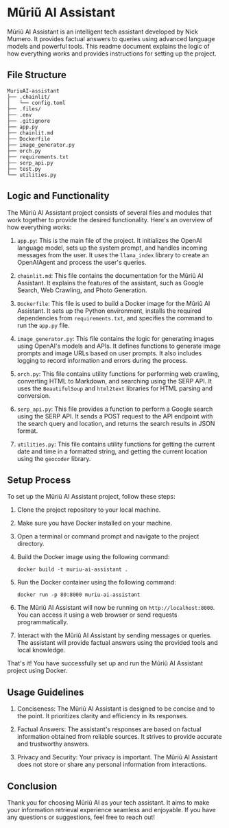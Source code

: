 # Mũriũ AI Assistant

Mũriũ AI Assistant is an intelligent tech assistant developed by Nick Mumero. It provides factual answers to queries using advanced language models and powerful tools. This readme document explains the logic of how everything works and provides instructions for setting up the project.

## File Structure

```
MuriuAI-assistant
├── .chainlit/
│   └── config.toml
├── .files/
├── .env
├── .gitignore
├── app.py
├── chainlit.md
├── Dockerfile
├── image_generator.py
├── orch.py
├── requirements.txt
├── serp_api.py
├── test.py
└── utilities.py
```

## Logic and Functionality

The Mũriũ AI Assistant project consists of several files and modules that work together to provide the desired functionality. Here's an overview of how everything works:

1. `app.py`: This is the main file of the project. It initializes the OpenAI language model, sets up the system prompt, and handles incoming messages from the user. It uses the `llama_index` library to create an OpenAIAgent and process the user's queries.

2. `chainlit.md`: This file contains the documentation for the Mũriũ AI Assistant. It explains the features of the assistant, such as Google Search, Web Crawling, and Photo Generation.

3. `Dockerfile`: This file is used to build a Docker image for the Mũriũ AI Assistant. It sets up the Python environment, installs the required dependencies from `requirements.txt`, and specifies the command to run the `app.py` file.

4. `image_generator.py`: This file contains the logic for generating images using OpenAI's models and APIs. It defines functions to generate image prompts and image URLs based on user prompts. It also includes logging to record information and errors during the process.

5. `orch.py`: This file contains utility functions for performing web crawling, converting HTML to Markdown, and searching using the SERP API. It uses the `BeautifulSoup` and `html2text` libraries for HTML parsing and conversion.

6. `serp_api.py`: This file provides a function to perform a Google search using the SERP API. It sends a POST request to the API endpoint with the search query and location, and returns the search results in JSON format.

7. `utilities.py`: This file contains utility functions for getting the current date and time in a formatted string, and getting the current location using the `geocoder` library.

## Setup Process

To set up the Mũriũ AI Assistant project, follow these steps:

1. Clone the project repository to your local machine.

2. Make sure you have Docker installed on your machine.

3. Open a terminal or command prompt and navigate to the project directory.

4. Build the Docker image using the following command:
   ```
   docker build -t muriu-ai-assistant .
   ```

5. Run the Docker container using the following command:
   ```
   docker run -p 80:8000 muriu-ai-assistant
   ```

6. The Mũriũ AI Assistant will now be running on `http://localhost:8000`. You can access it using a web browser or send requests programmatically.

7. Interact with the Mũriũ AI Assistant by sending messages or queries. The assistant will provide factual answers using the provided tools and local knowledge.

That's it! You have successfully set up and run the Mũriũ AI Assistant project using Docker.

## Usage Guidelines

1. Conciseness: The Mũriũ AI Assistant is designed to be concise and to the point. It prioritizes clarity and efficiency in its responses.

2. Factual Answers: The assistant's responses are based on factual information obtained from reliable sources. It strives to provide accurate and trustworthy answers.

3. Privacy and Security: Your privacy is important. The Mũriũ AI Assistant does not store or share any personal information from interactions.

## Conclusion

Thank you for choosing Mũriũ AI as your tech assistant. It aims to make your information retrieval experience seamless and enjoyable. If you have any questions or suggestions, feel free to reach out!